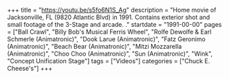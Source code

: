 +++
title = "https://youtu.be/s5fo6N1S_Ag"
description = "Home movie of Jacksonville, FL (9820 Atlantic Blvd) in 1991. Contains exterior shot and small footage of the 3-Stage and arcade. ."
startdate = "1991-00-00"
pages = ["Ball Crawl", "Billy Bob's Musical Ferris Wheel", "Rolfe Dewolfe & Earl Schmerle (Animatronic)", "Dook Larue (Animatronic)", "Fatz Geronimo (Animatronic)", "Beach Bear (Animatronic)", "Mitzi Mozzarella (Animatronic)", "Choo Choo (Animatronic)", "Sun (Animatronic)", "Wink", "Concept Unification Stage"]
tags = ["Videos"]
categories = ["Chuck E. Cheese's"]
+++
